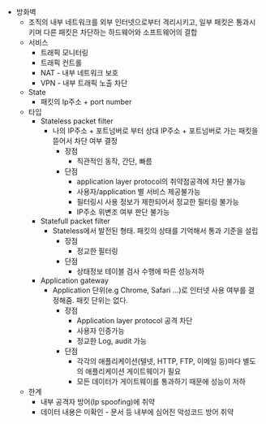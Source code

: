 - 방화벽
	- 조직의 내부 네트워크를 외부 인터넷으로부터 격리시키고, 일부 패킷은 통과시키며 다른 패킷은 차단하는 하드웨어와 소프트웨어의 결합
	- 서비스
		- 트래픽 모니터링
		- 트래픽 컨트롤
		- NAT - 내부 네트워크 보호
		- VPN - 내부 트래픽 노출 차단
	- State
		- 패킷의 Ip주소 + port number
	- 타입
		- Stateless packet filter
			-  나의 IP주소 + 포트넘버로 부터 상대 IP주소 + 포트넘버로 가는 패킷을 뜯어서 차단 여부 결정
				- 장점
					- 직관적인 동작, 간단, 빠름
				- 단점
					- application layer protocol의 취약점공격에 차단 불가능
					- 사용자/application 별 서비스 제공불가능 
					- 필터링시 사용 정보가 제한되어서 정교한 필터링 불가능
					- IP주소 위변조 여부 판단 불가능
		- Statefull packet filter
			- Stateless에서 발전된 형태. 패킷의 상태를 기억해서 통과 기준을 설립
				- 장점
					- 정교한 필터링
				- 단점
					- 상태정보 테이블 검사 수행에 따른 성능저하
		- Application gateway
			- Application 단위(e.g Chrome, Safari …)로 인터넷 사용 여부를 결정해줌. 패킷 단위는 없다. 
				- 장점
					- Application layer protocol 공격 차단
					- 사용자 인증가능
					- 정교한 Log, audit 가능
				- 단점
					- 각각의 애플리케이션(텔넷, HTTP, FTP, 이메일 등)마다 별도의 애플리케이션 게이트웨이가 필요
					- 모든 데이터가 게이트웨이를 통과하기 때문에 성능이 저하
	- 한계
		- 내부 공격자 방어(Ip spoofing)에 취약
		- 데이터 내용은 미확인 - 문서 등 내부에 심어진 악성코드 방어 취약